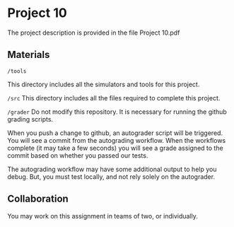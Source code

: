 # Project 10

The project description is provided in the file Project 10.pdf

## Materials

```/tools```

This directory includes all the simulators and tools for this project.

```/src```
This directory includes all the files required to complete this project.

```/grader```
Do not modify this repository. It is necessary for running the github grading scripts.

When you push a change to github, an autograder script will be triggered. You will see a commit from the autograding workflow. When the workflows complete (it may take a few seconds) you will see a grade assigned to the commit based on whether you passed our tests. 

The autograding workflow may have some additional output to help you debug. But, you must test locally, and not rely solely on the autograder.

## Collaboration

You may work on this assignment in teams of two, or individually.
